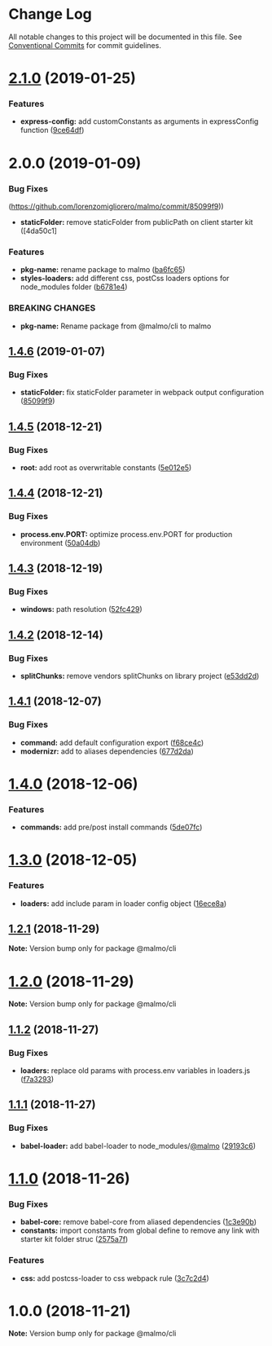 # Change Log

All notable changes to this project will be documented in this file.
See [Conventional Commits](https://conventionalcommits.org) for commit guidelines.

# [2.1.0](https://github.com/lorenzomigliorero/malmo/compare/malmo@2.0.0...malmo@2.1.0) (2019-01-25)


### Features

* **express-config:** add customConstants as arguments in expressConfig function ([9ce64df](https://github.com/lorenzomigliorero/malmo/commit/9ce64df))





# 2.0.0 (2019-01-09)


### Bug Fixes

(https://github.com/lorenzomigliorero/malmo/commit/85099f9))
* **staticFolder:** remove staticFolder from publicPath on client starter kit ([4da50c1]


### Features

* **pkg-name:** rename package to malmo ([ba6fc65](https://github.com/lorenzomigliorero/malmo/commit/ba6fc65))
* **styles-loaders:** add different css, postCss loaders options for node_modules folder ([b6781e4](https://github.com/lorenzomigliorero/malmo/commit/b6781e4))


### BREAKING CHANGES

* **pkg-name:** Rename package from @malmo/cli to malmo





## [1.4.6](https://github.com/lorenzomigliorero/malmo/compare/@malmo/cli@1.4.5...@malmo/cli@1.4.6) (2019-01-07)


### Bug Fixes

* **staticFolder:** fix staticFolder parameter in webpack output configuration ([85099f9](https://github.com/lorenzomigliorero/malmo/commit/85099f9))





## [1.4.5](https://github.com/lorenzomigliorero/malmo/compare/@malmo/cli@1.4.4...@malmo/cli@1.4.5) (2018-12-21)


### Bug Fixes

* **root:** add root as overwritable constants ([5e012e5](https://github.com/lorenzomigliorero/malmo/commit/5e012e5))





## [1.4.4](https://github.com/lorenzomigliorero/malmo/compare/@malmo/cli@1.4.3...@malmo/cli@1.4.4) (2018-12-21)


### Bug Fixes

* **process.env.PORT:** optimize process.env.PORT for production environment ([50a04db](https://github.com/lorenzomigliorero/malmo/commit/50a04db))





## [1.4.3](https://github.com/lorenzomigliorero/malmo/compare/@malmo/cli@1.4.2...@malmo/cli@1.4.3) (2018-12-19)


### Bug Fixes

* **windows:** path resolution ([52fc429](https://github.com/lorenzomigliorero/malmo/commit/52fc429))





## [1.4.2](https://github.com/lorenzomigliorero/malmo/compare/@malmo/cli@1.4.1...@malmo/cli@1.4.2) (2018-12-14)


### Bug Fixes

* **splitChunks:** remove vendors splitChunks on library project ([e53dd2d](https://github.com/lorenzomigliorero/malmo/commit/e53dd2d))





## [1.4.1](https://github.com/lorenzomigliorero/malmo/compare/@malmo/cli@1.4.0...@malmo/cli@1.4.1) (2018-12-07)


### Bug Fixes

* **command:** add default configuration export ([f68ce4c](https://github.com/lorenzomigliorero/malmo/commit/f68ce4c))
* **modernizr:** add to aliases dependencies ([677d2da](https://github.com/lorenzomigliorero/malmo/commit/677d2da))





# [1.4.0](https://github.com/lorenzomigliorero/malmo/compare/@malmo/cli@1.3.0...@malmo/cli@1.4.0) (2018-12-06)


### Features

* **commands:** add pre/post install commands ([5de07fc](https://github.com/lorenzomigliorero/malmo/commit/5de07fc))





# [1.3.0](https://github.com/lorenzomigliorero/malmo/compare/@malmo/cli@1.2.1...@malmo/cli@1.3.0) (2018-12-05)


### Features

* **loaders:** add include param in loader config object ([16ece8a](https://github.com/lorenzomigliorero/malmo/commit/16ece8a))





## [1.2.1](https://github.com/lorenzomigliorero/malmo/compare/@malmo/cli@1.2.0...@malmo/cli@1.2.1) (2018-11-29)

**Note:** Version bump only for package @malmo/cli





# [1.2.0](https://github.com/lorenzomigliorero/malmo/compare/@malmo/cli@1.1.2...@malmo/cli@1.2.0) (2018-11-29)

**Note:** Version bump only for package @malmo/cli





## [1.1.2](https://github.com/lorenzomigliorero/malmo/compare/@malmo/cli@1.1.1...@malmo/cli@1.1.2) (2018-11-27)


### Bug Fixes

* **loaders:** replace old params with process.env variables in loaders.js ([f7a3293](https://github.com/lorenzomigliorero/malmo/commit/f7a3293))





## [1.1.1](https://github.com/lorenzomigliorero/malmo/compare/@malmo/cli@1.1.0...@malmo/cli@1.1.1) (2018-11-27)


### Bug Fixes

* **babel-loader:** add babel-loader to node_modules/[@malmo](https://github.com/malmo) ([29193c6](https://github.com/lorenzomigliorero/malmo/commit/29193c6))





# [1.1.0](https://github.com/lorenzomigliorero/malmo/compare/@malmo/cli@1.0.0...@malmo/cli@1.1.0) (2018-11-26)


### Bug Fixes

* **babel-core:** remove babel-core from aliased dependencies ([1c3e90b](https://github.com/lorenzomigliorero/malmo/commit/1c3e90b))
* **constants:** import constants from global define to remove any link with starter kit folder struc ([2575a7f](https://github.com/lorenzomigliorero/malmo/commit/2575a7f))


### Features

* **css:** add postcss-loader to css webpack rule ([3c7c2d4](https://github.com/lorenzomigliorero/malmo/commit/3c7c2d4))





# 1.0.0 (2018-11-21)

**Note:** Version bump only for package @malmo/cli
